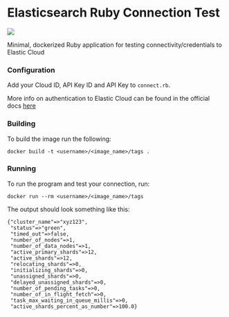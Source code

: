 # Elasticsearch Ruby Connection Test
![](https://badgen.net/github/release/kylemclaren/elasticsearch-ruby-connection-test)

Minimal, dockerized Ruby application for testing connectivity/credentials to Elastic Cloud

### Configuration
Add your Cloud ID, API Key ID and API Key to `connect.rb`.

More info on authentication to Elastic Cloud can be found in the official docs [here](https://www.elastic.co/guide/en/elasticsearch/client/ruby-api/current/connecting.html#auth-ec)

### Building

To build the image run the following:

```
docker build -t <username>/<image_name>/tags .
```

### Running

To run the program and test your connection, run:

```
docker run --rm <username>/<image_name>/tags
```

The output should look something like this:

```
{"cluster_name"=>"xyz123",
 "status"=>"green",
 "timed_out"=>false,
 "number_of_nodes"=>1,
 "number_of_data_nodes"=>1,
 "active_primary_shards"=>12,
 "active_shards"=>12,
 "relocating_shards"=>0,
 "initializing_shards"=>0,
 "unassigned_shards"=>0,
 "delayed_unassigned_shards"=>0,
 "number_of_pending_tasks"=>0,
 "number_of_in_flight_fetch"=>0,
 "task_max_waiting_in_queue_millis"=>0,
 "active_shards_percent_as_number"=>100.0}
 ```
